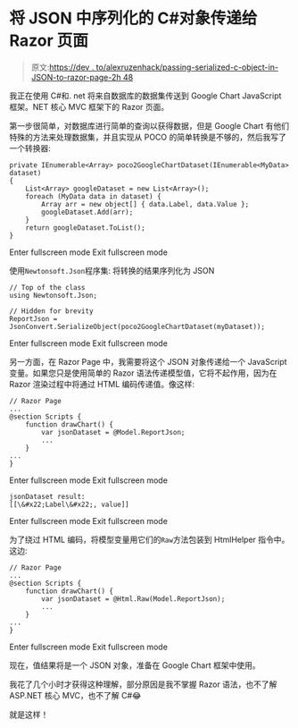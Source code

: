# 将 JSON 中序列化的 C#对象传递给 Razor 页面

> 原文:[https://dev . to/alexruzenhack/passing-serialized-c-object-in-JSON-to-razor-page-2h 48](https://dev.to/alexruzenhack/passing-serialized-c-object-in-json-to-razor-page-2h48)

我正在使用 C#和. net 将来自数据库的数据集传送到 Google Chart JavaScript 框架。NET 核心 MVC 框架下的 Razor 页面。

第一步很简单，对数据库进行简单的查询以获得数据，但是 Google Chart 有他们特殊的方法来处理数据集，并且实现从 POCO 的简单转换是不够的，然后我写了一个转换器:

```
private IEnumerable<Array> poco2GoogleChartDataset(IEnumerable<MyData> dataset)
{
    List<Array> googleDataset = new List<Array>();
    foreach (MyData data in dataset) {
        Array arr = new object[] { data.Label, data.Value };
        googleDataset.Add(arr);
    }
    return googleDataset.ToList();
} 
```

Enter fullscreen mode Exit fullscreen mode

使用`Newtonsoft.Json`程序集:
将转换的结果序列化为 JSON

```
// Top of the class
using Newtonsoft.Json;

// Hidden for brevity
ReportJson = JsonConvert.SerializeObject(poco2GoogleChartDataset(myDataset)); 
```

Enter fullscreen mode Exit fullscreen mode

另一方面，在 Razor Page 中，我需要将这个 JSON 对象传递给一个 JavaScript 变量。如果您只是使用简单的 Razor 语法传递模型值，它将不起作用，因为在 Razor 渲染过程中将通过 HTML 编码传递值。像这样:

```
// Razor Page
...
@section Scripts {
    function drawChart() {
        var jsonDataset = @Model.ReportJson;
        ...
    }
...
} 
```

Enter fullscreen mode Exit fullscreen mode

```
jsonDataset result:
[[\&#x22;Label\&#x22;, value]] 
```

Enter fullscreen mode Exit fullscreen mode

为了绕过 HTML 编码，将模型变量用它们的`Raw`方法包装到 HtmlHelper 指令中。这边:

```
// Razor Page
...
@section Scripts {
    function drawChart() {
        var jsonDataset = @Html.Raw(Model.ReportJson);
        ...
    }
...
} 
```

Enter fullscreen mode Exit fullscreen mode

现在，值结果将是一个 JSON 对象，准备在 Google Chart 框架中使用。

我花了几个小时才获得这种理解，部分原因是我不掌握 Razor 语法，也不了解 ASP.NET 核心 MVC，也不了解 C#😂

就是这样！